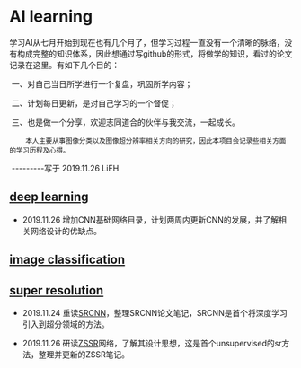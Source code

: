 # AI learning
​		学习AI从七月开始到现在也有几个月了，但学习过程一直没有一个清晰的脉络，没有构成完整的知识体系，因此想通过写github的形式，将做学的知识，看过的论文记录在这里。有如下几个目的：

​		一、对自己当日所学进行一个复盘，巩固所学内容；

​		二、计划每日更新，是对自己学习的一个督促；

​		三、也是做一个分享，欢迎志同道合的伙伴与我交流，一起成长。

 		本人主要从事图像分类以及图像超分辨率相关方向的研究，因此本项目会记录些相关方面的学习历程及心得。

​																																				---------写于 2019.11.26 LiFH

## [deep learning](deep_learning/README.md)

* 2019.11.26    增加CNN基础网络目录，计划两周内更新CNN的发展，并了解相关网络设计的优缺点。

## [image classification](image_classification/README.md)



## [super resolution](super_resolution/README.md) 

* 2019.11.24    重读[SRCNN](super_resolution/SRCNN.md)，整理SRCNN论文笔记，SRCNN是首个将深度学习引入到超分领域的方法。

* 2019.11.26    研读[ZSSR](super_resolution/ZSSR.md)网络，了解其设计思想，这是首个unsupervised的sr方法，整理并更新的ZSSR笔记。





